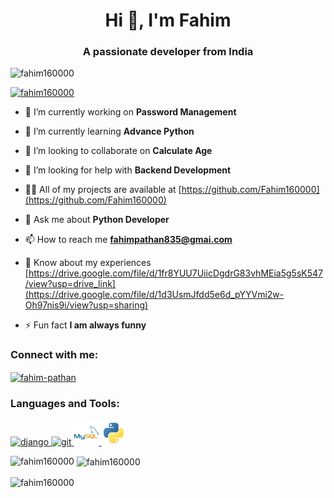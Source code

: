 <h1 align="center">Hi 👋, I'm Fahim</h1>
<h3 align="center">A passionate developer from India</h3>

<p align="left"> <img src="https://komarev.com/ghpvc/?username=fahim160000&label=Profile%20views&color=0e75b6&style=flat" alt="fahim160000" /> </p>

<p align="left"> <a href="https://github.com/ryo-ma/github-profile-trophy"><img src="https://github-profile-trophy.vercel.app/?username=fahim160000" alt="fahim160000" /></a> </p>

- 🔭 I’m currently working on **Password Management**

- 🌱 I’m currently learning **Advance Python**

- 👯 I’m looking to collaborate on **Calculate Age**

- 🤝 I’m looking for help with **Backend Development**

- 👨‍💻 All of my projects are available at [https://github.com/Fahim160000](https://github.com/Fahim160000)

- 💬 Ask me about **Python Developer**

- 📫 How to reach me **fahimpathan835@gmai.com**

- 📄 Know about my experiences [https://drive.google.com/file/d/1fr8YUU7UiicDgdrG83vhMEia5g5sK547/view?usp=drive_link](https://drive.google.com/file/d/1d3UsmJfdd5e6d_pYYVmi2w-Oh97nis9i/view?usp=sharing)

- ⚡ Fun fact **I am always funny**

<h3 align="left">Connect with me:</h3>
<p align="left">
<a href="https://linkedin.com/in/fahim-pathan" target="blank"><img align="center" src="https://raw.githubusercontent.com/rahuldkjain/github-profile-readme-generator/master/src/images/icons/Social/linked-in-alt.svg" alt="fahim-pathan" height="30" width="40" /></a>
</p>

<h3 align="left">Languages and Tools:</h3>
<p align="left"> <a href="https://www.djangoproject.com/" target="_blank" rel="noreferrer"> <img src="https://cdn.worldvectorlogo.com/logos/django.svg" alt="django" width="40" height="40"/> </a> <a href="https://git-scm.com/" target="_blank" rel="noreferrer"> <img src="https://www.vectorlogo.zone/logos/git-scm/git-scm-icon.svg" alt="git" width="40" height="40"/> </a> <a href="https://www.mysql.com/" target="_blank" rel="noreferrer"> <img src="https://raw.githubusercontent.com/devicons/devicon/master/icons/mysql/mysql-original-wordmark.svg" alt="mysql" width="40" height="40"/> </a> <a href="https://www.python.org" target="_blank" rel="noreferrer"> <img src="https://raw.githubusercontent.com/devicons/devicon/master/icons/python/python-original.svg" alt="python" width="40" height="40"/> </a> </p>

<p><img align="left" src="https://github-readme-stats.vercel.app/api/top-langs?username=fahim160000&show_icons=true&locale=en&layout=compact" alt="fahim160000" /></p>

<p>&nbsp;<img align="center" src="https://github-readme-stats.vercel.app/api?username=fahim160000&show_icons=true&locale=en" alt="fahim160000" /></p>

<p><img align="center" src="https://github-readme-streak-stats.herokuapp.com/?user=fahim160000&" alt="fahim160000" /></p>


<!---
Fahim160000/Fahim160000 is a ✨ special ✨ repository because its `README.md` (this file) appears on your GitHub profile.
You can click the Preview link to take a look at your changes.
--->
